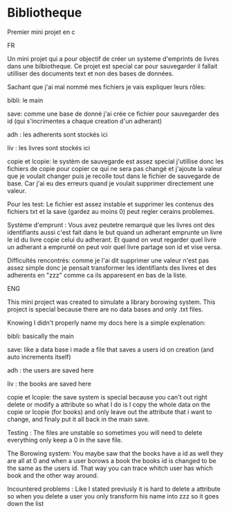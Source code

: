 # Bibliotheque
Premier mini projet en c

FR

Un mini projet qui a pour objectif de créer un systeme d'emprints de livres dans une bilbiotheque.
Ce projet est special car pour sauvegarder il fallait utilliser des documents text et non des bases de données.

Sachant que j'ai mal nommé mes fichiers je vais expliquer leurs rôles:

bibli: le main

save: comme une base de donné j'ai crée ce fichier pour sauvegarder des id (qui s'incrimentes a chaque creation d'un adherant) 

adh : les adherents sont stockés ici

liv : les livres sont stockés ici

copie et lcopie: le systèm de sauvegarde est assez special j'utillise donc les fichiers de copie pour copier ce qui ne sera pas changé et j'ajoute la valeur que je voulait changer puis je recolle tout dans le fichier de sauvegarde de base. Car j'ai eu des erreurs quand je voulait supprimer directement une valeur.

Pour les test: Le fichier est assez instable et supprimer les contenus des fichiers txt et la save (gardez au moins 0) peut regler cerains problemes.

Système d'emprunt : Vous avez peutetre remarqué que les livres ont des identifiants aussi c'est fait dans le but quand un adherant emprunte un livre le id du livre copie celui du adherant. Et quand on veut regarder quel livre un adherant a emprunté on peut voir quel livre partage son id et vise versa.

Difficultés rencontrés: comme je l'ai dit supprimer une valeur n'est pas assez simple donc je pensait transformer les identifiants des livres et des adherents en "zzz" comme ca ils apparesent en bas de la liste.

ENG

This mini project was created to simulate a library borowing system.
This project is special because there are no data bases and only .txt files.

Knowing I didn't properly name my docs here is a simple explenation:

bibli: basically the main

save: like a data base i made a file that saves a users id on creation (and auto increments itself)

adh : the users are saved here

liv : the books are saved here

copie et lcopie: the save system is special because you can't out right delete or modify a attribute so what I do is I copy the whole data on the copie or lcopie (for books) and only leave out the attribute that i want to change, and finaly put it all back in the main save.

Testing : The files are unstable so sometimes you will need to delete everything only keep a 0 in the save file.

The Borowing system: You maybe saw that the books have a id as well they are all at 0 and when a user borows a book the books id is changed to be the same as the users id. That way you can trace whitch user has which book and the other way around.

Incountered problems : Like I stated previusly it is hard to delete a attribute so when you delete a user you only transform his name into zzz so it goes down the list

